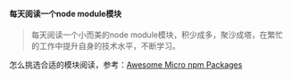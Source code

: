 #### 每天阅读一个node module模块
> 每天阅读一个小而美的node module模块，积少成多，聚沙成塔，在繁忙的工作中提升自身的技术水平，不断学习。

怎么挑选合适的模块阅读，参考：[Awesome Micro npm Packages](https://github.com/parro-it/awesome-micro-npm-packages)
